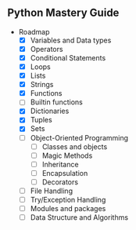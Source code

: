 ## Python Mastery Guide

* Roadmap
    * [x] Variables and Data types
    * [x] Operators
    * [x] Conditional Statements
    * [x] Loops
    * [x] Lists
    * [x] Strings
    * [x] Functions
    * [ ] Builtin functions
    * [x] Dictionaries
    * [x] Tuples
    * [x] Sets
    * [ ] Object-Oriented Programming
      * [ ] Classes and objects
      * [ ] Magic Methods
      * [ ] Inheritance
      * [ ] Encapsulation
      * [ ] Decorators
    * [ ] File Handling
    * [ ] Try/Exception Handling
    * [ ] Modules and packages
    * [ ] Data Structure and Algorithms
